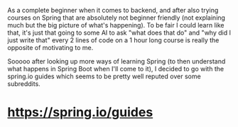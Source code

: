 As a complete beginner when it comes to backend, and after also trying courses on Spring that are absolutely not beginner friendly (not explaining much but the big picture of what's happening).
To be fair I could learn like that, it's just that going to some AI to ask "what does that do" and "why did I just write that" every 2 lines of code on a 1 hour long course is really the opposite of motivating to me.

Sooooo after looking up more ways of learning Spring (to then understand what happens in Spring Boot when I'll come to it), I decided to go with the spring.io guides which seems to be pretty well reputed over some subreddits.
# https://spring.io/guides
